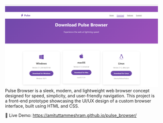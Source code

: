 ![image alt](https://github.com/AmitUttamMeshram/pulse_browser/blob/main/Screenshot%202025-07-08%20205542.png?raw=true)
Pulse Browser is a sleek, modern, and lightweight web browser concept designed for speed, simplicity, and user-friendly navigation. This project is a front-end prototype showcasing the UI/UX design of a custom browser interface, built using HTML and CSS.

🔗 Live Demo: https://amituttammeshram.github.io/pulse_browser/


